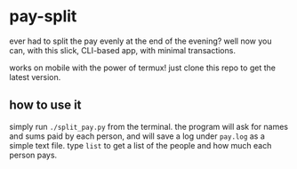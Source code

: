 # pay-split

ever had to split the pay evenly at the end of the evening? well now you can,
with this slick, CLI-based app, with minimal transactions.

works on mobile with the power of termux! just clone this repo to get the
latest version.

## how to use it

simply run `./split_pay.py` from the terminal. the program will ask for names
and sums paid by each person, and will save a log under `pay.log` as a simple
text file. type `list` to get a list of the people and how much each person
pays.
